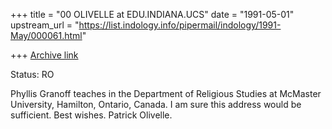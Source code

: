 +++
title = "00 OLIVELLE at EDU.INDIANA.UCS"
date = "1991-05-01"
upstream_url = "https://list.indology.info/pipermail/indology/1991-May/000061.html"

+++
[Archive link](https://list.indology.info/pipermail/indology/1991-May/000061.html)


Status: RO

Phyllis Granoff teaches in the Department of Religious Studies at
McMaster University, Hamilton, Ontario, Canada.  I am sure this
address would be sufficient.   Best wishes.  Patrick Olivelle.




